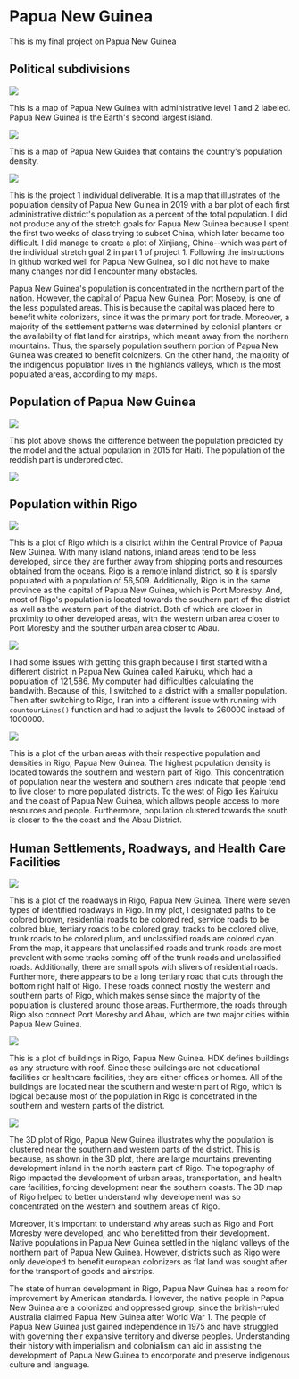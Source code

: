 # Papua New Guinea
This is my final project on Papua New Guinea

## Political subdivisions
 ![](png.png)

This is a map of Papua New Guinea with administrative level 1 and 2 labeled. Papua New Guinea is the Earth's second largest island.

![](png_pop19.png)

This is a map of Papua New Guidea that contains the country's population density. 

![](Papua_plots.png)

This is the project 1 individual deliverable. It is a map that illustrates of the population density of Papua New Guinea in 2019 with a bar plot of each first administrative district's population as a percent of the total population. I did not produce any of the stretch goals for Papua New Guinea because I spent the first two weeks of class trying to subset China, which later became too difficult. I did manage to create a plot of Xinjiang, China--which was part of the individual stretch goal 2 in part 1 of project 1. Following the instructions in github worked well for Papua New Guinea, so I did not have to make many changes nor did I encounter many obstacles. 

Papua New Guinea's population is concentrated in the northern part of the nation. However, the capital of Papua New Guinea, Port Moseby, is one of the less populated areas. This is because the capital was placed here to benefit white colonizers, since it was the primary port for trade. Moreover, a majority of the settlement patterns was determined by colonial planters or the availability of flat land for airstrips, which meant away from the northern mountains. Thus, the sparsely population southern portion of Papua New Guinea was created to  benefit colonizers. On the other hand, the majority of the indigenous population lives in the highlands valleys, which is the most populated areas, according to my maps. 

## Population of Papua New Guinea

![](PNG_p2p1map.png)

This plot above shows the difference between the population predicted by the model and the actual population in 2015 for Haiti. The population of the reddish part is underpredicted.

![](PNG_p2p1_central.png)
   
## Population within Rigo

![](rigo_pop19.png)

This is a plot of Rigo which is a district within the Central Provice of Papua New Guinea. With many island nations, inland areas tend to be less developed, since they are further away from shipping ports and resources obtained from the oceans. Rigo is a remote inland district, so it is sparsly populated with a population of 56,509. Additionally, Rigo is in the same province as the capital of Papua New Guinea, which is Port Moresby. And, most of Rigo's population is located towards the southern part of the district as well as the western part of the district. Both of which are cloxer in proximity to other developed areas, with the western urban area closer to Port Moresby and the souther urban area closer to Abau. 

![](rigo_density_image.png)

I had some issues with getting this graph because I first started with a different district in Papua New Guinea called Kairuku, which had a population of 121,586. My computer had difficulties calculating the bandwith. Because of this, I switched to a district with a smaller population. Then after switching to Rigo, I ran into a different issue with running with `countourLines()` function and had to adjust the levels to 260000 instead of 1000000.

![](urban_areas_rigo.png)

This is a plot of the urban areas with their respective population and densities in Rigo, Papua New Guinea. The highest population density is located towards the southern and western part of Rigo. This concentration of population near the western and southern ares indicate that people tend to live closer to more populated districts. To the west of Rigo lies Kairuku and the coast of Papua New Guinea, which allows people access to more resources and people. Furthermore, population clustered towards the south is closer to the the coast and the Abau District. 

## Human Settlements, Roadways, and Health Care Facilities

![](rigo_roadways.png)

This is a plot of the roadways in Rigo, Papua New Guinea. There were seven types of identified roadways in Rigo. In my plot, I designated paths to be colored brown, residential roads to be colored red, service roads to be colored blue, tertiary roads to be colored gray, tracks to be colored olive, trunk roads to be colored plum, and unclassified roads are colored cyan. From the map, it appears that unclassified roads and trunk roads are most prevalent with some tracks coming off of the trunk roads and unclassified roads. Additionally, there are small spots with slivers of residential roads. Furthermore, there appears to be a long tertiary road that cuts through the bottom right half of Rigo. These roads connect mostly the western and southern parts of Rigo, which makes sense since the majority of the population is clustered around those areas. Furthermore, the roads through Rigo also connect Port Moresby and Abau, which are two major cities within Papua New Guinea.

![](rigo_buildings_roads.png)

This is a plot of buildings in Rigo, Papua New Guinea. HDX defines buildings as any structure with roof. Since these buildings are not educational facilities or healthcare facilities, they are either offices or homes. All of the buildings are located near the southern and western part of Rigo, which is logical because most of the population in Rigo is concetrated in the southern and western parts of the district. 

![](rigo_3d.png)

The 3D plot of Rigo, Papua New Guinea illustrates why the population is clustered near the southern and western parts of the district. This is because, as shown in the 3D plot, there are large mountains preventing development inland in the north eastern part of Rigo. The topography of Rigo impacted the development of urban areas, transportation, and health care facilities, forcing development near the southern coasts. The 3D map of Rigo helped to better understand why developement was so concentrated on the western and southern areas of Rigo. 

Moreover, it's important to understand why areas such as Rigo and Port Moresby were developed, and who benefitted from their development. Native populations in Papua New Guinea settled in the higland valleys of the northern part of Papua New Guinea. However, districts such as Rigo were only developed to benefit european colonizers as flat land was sought after for the transport of goods and airstrips. 

The state of human development in Rigo, Papua New Guinea has a room for improvement by American standards. However, the native people in Papua New Guinea are a colonized and oppressed group, since the british-ruled Australia claimed Papua New Guinea after World War 1. The people of Papua New Guinea just gained independence in 1975 and have struggled with governing their expansive territory and diverse peoples. Understanding their history with imperialism and colonialism can aid in assisting the development of Papua New Guinea to encorporate and preserve indigenous culture and language.

